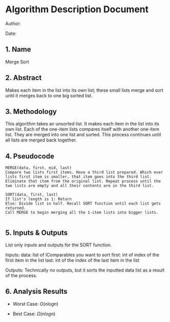 # Algorithm Description Document

Author: 

Date: 

## 1. Name
Merge Sort

## 2. Abstract
Makes each item in the list into its own list; these small lists merge and sort until it merges back to one big sorted list.

## 3. Methodology
This algorithm takes an unsorted list. It makes each item in the list into its own list. Each of the one-item lists compares itself with another one-item list. They are merged into one list and sorted. This process continues until all lists are merged back together.

## 4. Pseudocode


```
MERGE(data, first, mid, last)
Compare two lists first items. Have a third list prepared. Which ever lists first item is smaller, that item goes into the third list. Eliminate that item from the original list. Repeat process until the two lists are empty and all their contents are in the third list.

SORT(data, first, last)
If list's length is 1: Return
Else: Divide list in half. Recall SORT function until each list gets returned.
Call MERGE to begin merging all the 1-item lists into bigger lists.


```

## 5. Inputs & Outputs

List only inputs and outputs for the SORT function.

Inputs: data: list of IComparables you want to sort
first: int of index of the first item in the list
last: int of the index of the last item in the list

Outputs: Technically no outputs, but it sorts the inputted data list as a result of the process.

## 6. Analysis Results

* Worst Case: $O(nlogn)$

* Best Case: $\Omega(nlogn)$

